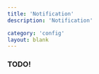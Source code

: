 ```yaml
---
title: 'Notification'
description: 'Notification'

category: 'config'
layout: blank
---
```


### TODO!